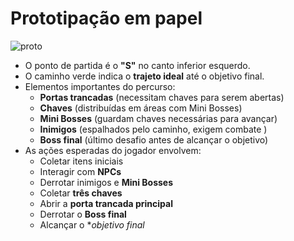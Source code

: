 # Prototipação em papel

![proto](https://github.com/user-attachments/assets/9760980b-4238-47b5-af83-cade009d0f16)

- O ponto de partida é o **"S"** no canto inferior esquerdo.
- O caminho verde indica o **trajeto ideal** até o objetivo final.
- Elementos importantes do percurso:
  - **Portas trancadas** (necessitam chaves para serem abertas)
  - **Chaves** (distribuídas em áreas com Mini Bosses)
  - **Mini Bosses** (guardam chaves necessárias para avançar)
  - **Inimigos** (espalhados pelo caminho, exigem combate )
  - **Boss final** (último desafio antes de alcançar o objetivo)
- As ações esperadas do jogador envolvem:
  - Coletar itens iniciais
  - Interagir com **NPCs**
  - Derrotar inimigos e **Mini Bosses**
  - Coletar **três chaves**
  - Abrir a **porta trancada principal**
  - Derrotar o **Boss final**
  - Alcançar o **objetivo final*
